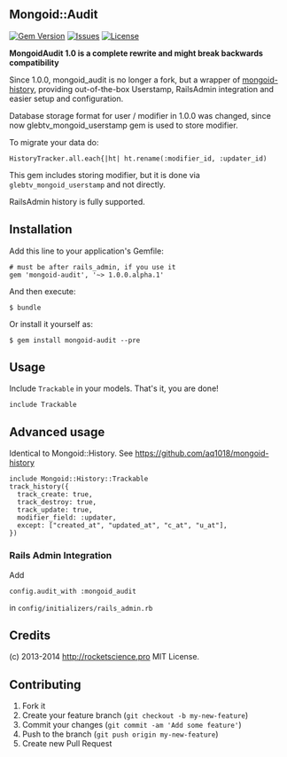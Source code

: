 ## Mongoid::Audit

[![Gem Version](https://badge.fury.io/rb/mongoid-audit.png)](http://badge.fury.io/rb/mongoid-audit)
[![Issues](http://img.shields.io/github/issues/rs-pro/mongoid-audit.svg)](https://github.com/rs-pro/mongoid-audit/issues)
[![License](http://img.shields.io/:license-mit-blue.svg)](https://github.com/rs-pro/mongoid-audit/blob/master/MIT-LICENSE.txt)

**MongoidAudit 1.0 is a complete rewrite and might break backwards compatibility**

Since 1.0.0, mongoid_audit is no longer a fork, but a wrapper of [mongoid-history](https://github.com/aq1018/mongoid-history), providing
out-of-the-box Userstamp, RailsAdmin integration and easier setup and configuration.

Database storage format for user / modifier in 1.0.0 was changed, since now glebtv_mongoid_userstamp gem is used to store
modifier.

To migrate your data do:
  
    HistoryTracker.all.each{|ht| ht.rename(:modifier_id, :updater_id)

This gem includes storing modifier, but it is done via ```glebtv_mongoid_userstamp``` and not directly.

RailsAdmin history is fully supported.

## Installation

Add this line to your application's Gemfile:

    # must be after rails_admin, if you use it
    gem 'mongoid-audit', '~> 1.0.0.alpha.1'

And then execute:

    $ bundle

Or install it yourself as:

    $ gem install mongoid-audit --pre

## Usage

Include ```Trackable``` in your models. That's it, you are done!

    include Trackable

## Advanced usage

Identical to Mongoid::History.
See https://github.com/aq1018/mongoid-history

    include Mongoid::History::Trackable
    track_history({
      track_create: true,
      track_destroy: true,
      track_update: true,
      modifier_field: :updater,
      except: ["created_at", "updated_at", "c_at", "u_at"],
    })

### Rails Admin Integration

Add 

    config.audit_with :mongoid_audit

in ```config/initializers/rails_admin.rb```

## Credits

(c) 2013-2014 http://rocketscience.pro MIT License.

## Contributing

1. Fork it
2. Create your feature branch (`git checkout -b my-new-feature`)
3. Commit your changes (`git commit -am 'Add some feature'`)
4. Push to the branch (`git push origin my-new-feature`)
5. Create new Pull Request
